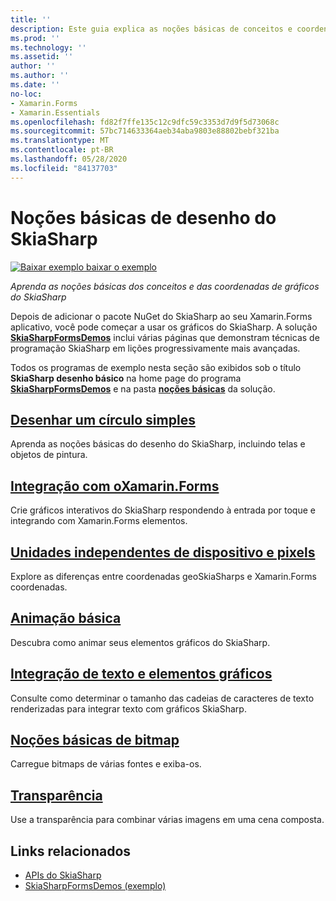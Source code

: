 ```yaml
---
title: ''
description: Este guia explica as noções básicas de conceitos e coordenadas de elementos gráficos do SkiaSharp em Xamarin.Forms aplicativos.
ms.prod: ''
ms.technology: ''
ms.assetid: ''
author: ''
ms.author: ''
ms.date: ''
no-loc:
- Xamarin.Forms
- Xamarin.Essentials
ms.openlocfilehash: fd82f7ffe135c12c9dfc59c3353d7d9f5d73068c
ms.sourcegitcommit: 57bc714633364aeb34aba9803e88802bebf321ba
ms.translationtype: MT
ms.contentlocale: pt-BR
ms.lasthandoff: 05/28/2020
ms.locfileid: "84137703"
---
```

# <a name="skiasharp-drawing-basics"></a>Noções básicas de desenho do SkiaSharp

[![Baixar exemplo ](~/media/shared/download.png) baixar o exemplo](https://docs.microsoft.com/samples/xamarin/xamarin-forms-samples/skiasharpforms-demos)

_Aprenda as noções básicas dos conceitos e das coordenadas de gráficos do SkiaSharp_

Depois de adicionar o pacote NuGet do SkiaSharp ao seu Xamarin.Forms aplicativo, você pode começar a usar os gráficos do SkiaSharp. A solução [**SkiaSharpFormsDemos**](https://docs.microsoft.com/samples/xamarin/xamarin-forms-samples/skiasharpforms-demos) inclui várias páginas que demonstram técnicas de programação SkiaSharp em lições progressivamente mais avançadas.

Todos os programas de exemplo nesta seção são exibidos sob o título **SkiaSharp desenho básico** na home page do programa [**SkiaSharpFormsDemos**](https://docs.microsoft.com/samples/xamarin/xamarin-forms-samples/skiasharpforms-demos) e na pasta [**noções básicas**](https://github.com/xamarin/xamarin-forms-samples/tree/master/SkiaSharpForms/Demos/Demos/SkiaSharpFormsDemos/Basics) da solução.

## <a name="drawing-a-simple-circle"></a>[Desenhar um círculo simples](circle.md)

Aprenda as noções básicas do desenho do SkiaSharp, incluindo telas e objetos de pintura.

## <a name="integrating-with-xamarinformsintegrationmd"></a>[Integração com oXamarin.Forms](integration.md)

Crie gráficos interativos do SkiaSharp respondendo à entrada por toque e integrando com Xamarin.Forms elementos.

## <a name="pixels-and-device-independent-units"></a>[Unidades independentes de dispositivo e pixels](pixels.md)

Explore as diferenças entre coordenadas geoSkiaSharps e Xamarin.Forms coordenadas.

## <a name="basic-animation"></a>[Animação básica](animation.md)

Descubra como animar seus elementos gráficos do SkiaSharp.

## <a name="integrating-text-and-graphics"></a>[Integração de texto e elementos gráficos](text.md)

Consulte como determinar o tamanho das cadeias de caracteres de texto renderizadas para integrar texto com gráficos SkiaSharp.

## <a name="bitmap-basics"></a>[Noções básicas de bitmap](bitmaps.md)

Carregue bitmaps de várias fontes e exiba-os.

## <a name="transparency"></a>[Transparência](transparency.md)

Use a transparência para combinar várias imagens em uma cena composta.

## <a name="related-links"></a>Links relacionados

- [APIs do SkiaSharp](https://docs.microsoft.com/dotnet/api/skiasharp)
- [SkiaSharpFormsDemos (exemplo)](https://docs.microsoft.com/samples/xamarin/xamarin-forms-samples/skiasharpforms-demos)
